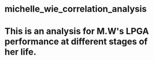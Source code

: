 # michelle_wie_correlation_analysis
# This is an analysis for M.W's LPGA performance at different stages of her life. 
